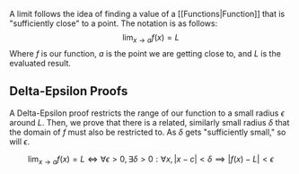 A limit follows the idea of finding a value of a [[Functions|Function]] that is "sufficiently close" to a point. The notation is as follows:
$$\lim_{x\to a}f(x)=L$$
Where $f$ is our function, $a$ is the point we are getting close to, and $L$ is the evaluated result.

## Delta-Epsilon Proofs
A Delta-Epsilon proof restricts the range of our function to a small radius $\epsilon$ around $L$. Then, we prove that there is a related, similarly small radius $\delta$ that the domain of $f$ must also be restricted to. As $\delta$ gets "sufficiently small," so will $\epsilon$.

$$\lim_{x\to a}f(x)=L\iff \forall \epsilon>0,\exists \delta>0: \forall x, |x-c|<\delta\implies|f(x)-L|<\epsilon$$
